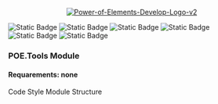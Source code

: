 <p align="center">
<a href="https://ibb.co/3sbBCHt"><img src="https://i.ibb.co/PYyw68B/Power-of-Elements-Develop-Logo-v2.png" alt="Power-of-Elements-Develop-Logo-v2"></a><br>
</p>
  
![Static Badge](https://img.shields.io/badge/Engine-Unity%206000.0.24f1-brightgreen)
![Static Badge](https://img.shields.io/badge/Version-v1.0%20(Alfa)-blue)
![Static Badge](https://img.shields.io/badge/C%23-violet)
![Static Badge](https://img.shields.io/badge/TBS-inactive "Turn-Based Strategy")
![Static Badge](https://img.shields.io/badge/CCG-inactive "Collectable Card Game")
![Static Badge](https://img.shields.io/badge/GBG-inactive "Grid Based Game")

### POE.Tools Module
#### Requarements: none

Code Style
Module Structure
 
